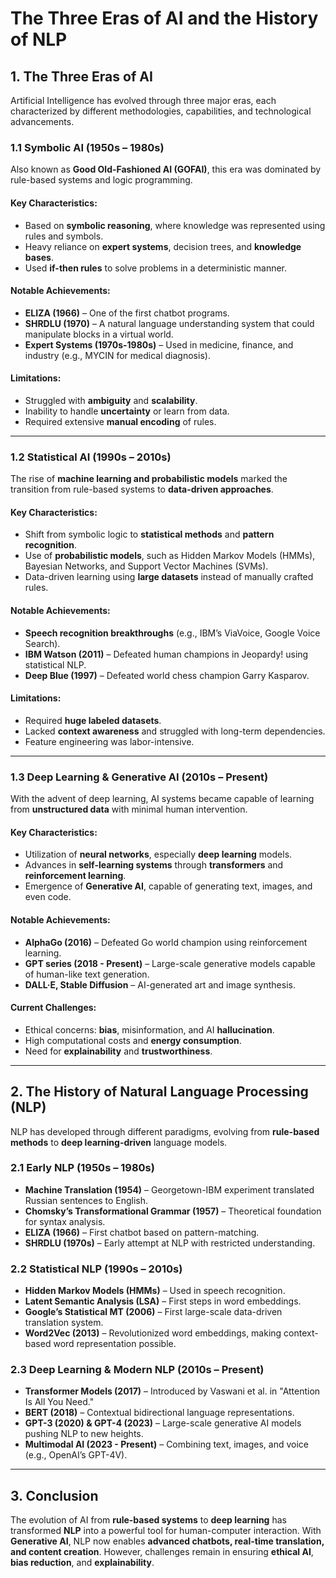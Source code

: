 # The Three Eras of AI and the History of NLP

## 1. The Three Eras of AI

Artificial Intelligence has evolved through three major eras, each characterized by different methodologies, capabilities, and technological advancements.

### **1.1 Symbolic AI (1950s – 1980s)**
Also known as **Good Old-Fashioned AI (GOFAI)**, this era was dominated by rule-based systems and logic programming.

#### **Key Characteristics:**
- Based on **symbolic reasoning**, where knowledge was represented using rules and symbols.
- Heavy reliance on **expert systems**, decision trees, and **knowledge bases**.
- Used **if-then rules** to solve problems in a deterministic manner.

#### **Notable Achievements:**
- **ELIZA (1966)** – One of the first chatbot programs.
- **SHRDLU (1970)** – A natural language understanding system that could manipulate blocks in a virtual world.
- **Expert Systems (1970s-1980s)** – Used in medicine, finance, and industry (e.g., MYCIN for medical diagnosis).

#### **Limitations:**
- Struggled with **ambiguity** and **scalability**.
- Inability to handle **uncertainty** or learn from data.
- Required extensive **manual encoding** of rules.

---

### **1.2 Statistical AI (1990s – 2010s)**
The rise of **machine learning and probabilistic models** marked the transition from rule-based systems to **data-driven approaches**.

#### **Key Characteristics:**
- Shift from symbolic logic to **statistical methods** and **pattern recognition**.
- Use of **probabilistic models**, such as Hidden Markov Models (HMMs), Bayesian Networks, and Support Vector Machines (SVMs).
- Data-driven learning using **large datasets** instead of manually crafted rules.

#### **Notable Achievements:**
- **Speech recognition breakthroughs** (e.g., IBM’s ViaVoice, Google Voice Search).
- **IBM Watson (2011)** – Defeated human champions in Jeopardy! using statistical NLP.
- **Deep Blue (1997)** – Defeated world chess champion Garry Kasparov.

#### **Limitations:**
- Required **huge labeled datasets**.
- Lacked **context awareness** and struggled with long-term dependencies.
- Feature engineering was labor-intensive.

---

### **1.3 Deep Learning & Generative AI (2010s – Present)**
With the advent of deep learning, AI systems became capable of learning from **unstructured data** with minimal human intervention.

#### **Key Characteristics:**
- Utilization of **neural networks**, especially **deep learning** models.
- Advances in **self-learning systems** through **transformers** and **reinforcement learning**.
- Emergence of **Generative AI**, capable of generating text, images, and even code.

#### **Notable Achievements:**
- **AlphaGo (2016)** – Defeated Go world champion using reinforcement learning.
- **GPT series (2018 - Present)** – Large-scale generative models capable of human-like text generation.
- **DALL·E, Stable Diffusion** – AI-generated art and image synthesis.

#### **Current Challenges:**
- Ethical concerns: **bias**, misinformation, and AI **hallucination**.
- High computational costs and **energy consumption**.
- Need for **explainability** and **trustworthiness**.

---

## 2. The History of Natural Language Processing (NLP)

NLP has developed through different paradigms, evolving from **rule-based methods** to **deep learning-driven** language models.

### **2.1 Early NLP (1950s – 1980s)**
- **Machine Translation (1954)** – Georgetown-IBM experiment translated Russian sentences to English.
- **Chomsky’s Transformational Grammar (1957)** – Theoretical foundation for syntax analysis.
- **ELIZA (1966)** – First chatbot based on pattern-matching.
- **SHRDLU (1970s)** – Early attempt at NLP with restricted understanding.

### **2.2 Statistical NLP (1990s – 2010s)**
- **Hidden Markov Models (HMMs)** – Used in speech recognition.
- **Latent Semantic Analysis (LSA)** – First steps in word embeddings.
- **Google’s Statistical MT (2006)** – First large-scale data-driven translation system.
- **Word2Vec (2013)** – Revolutionized word embeddings, making context-based word representation possible.

### **2.3 Deep Learning & Modern NLP (2010s – Present)**
- **Transformer Models (2017)** – Introduced by Vaswani et al. in "Attention Is All You Need."
- **BERT (2018)** – Contextual bidirectional language representations.
- **GPT-3 (2020) & GPT-4 (2023)** – Large-scale generative AI models pushing NLP to new heights.
- **Multimodal AI (2023 - Present)** – Combining text, images, and voice (e.g., OpenAI’s GPT-4V).

---

## 3. Conclusion
The evolution of AI from **rule-based systems** to **deep learning** has transformed **NLP** into a powerful tool for human-computer interaction. With **Generative AI**, NLP now enables **advanced chatbots, real-time translation, and content creation**. However, challenges remain in ensuring **ethical AI**, **bias reduction**, and **explainability**.